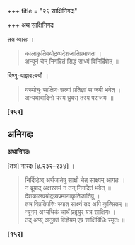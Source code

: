 +++
title = "२६ साक्षिनिगदः"

+++
अथ साक्षिनिगदः

तत्र व्यासः ।

> कालाकृतिवयोद्रव्यदेशजातिप्रमाणतः ।  
> अन्यूनं चेन् निगदितं सिद्धं साध्यं विनिर्दिशेत् ॥

विष्णु-याज्ञवल्क्यौ ।

> यस्योचुः साक्षिणः सत्यां प्रतिज्ञां स जयी भवेत् ।  
> अन्यथावादिनो यस्य ध्रुवस् तस्य पराजयः ॥

**[१५१]**

## अनिगदः
**अथानिगदः**

[तत्र] नारदः [४.२३२–२३४] ।

> निर्दिष्टेष्व् अर्थजातेषु साक्षी चेत् साक्ष्यम् आगतः ।  
> न ब्रूयाद् अक्षरसमं न तन् निगदितं भवेत् ॥  
> देशकालवयोद्रव्यप्रमाणाकृतिजातिषु ।  
> तत्र विप्रतिपत्तिः स्यात् साक्ष्यं तद् अपि कुत्सितम् ॥  
> न्यूनम् अभ्यधिकं चार्थं प्रब्रूयुर् यत्र साक्षिणः ।  
> तद् अप्य् अनुक्तं विज्ञेयम् एष साक्षिविधिः स्मृतः ॥

**[१५२]**
